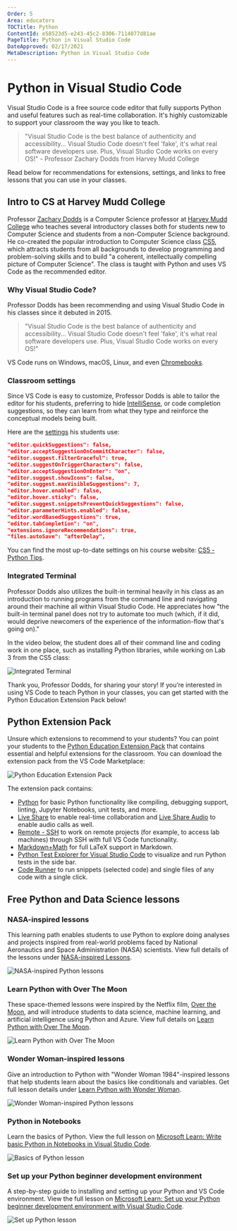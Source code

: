 ```yaml
---
Order: 5
Area: educators
TOCTitle: Python
ContentId: e58523d5-e243-45c2-8306-7114077d81ae
PageTitle: Python in Visual Studio Code
DateApproved: 02/17/2021
MetaDescription: Python in Visual Studio Code
---
```


# Python in Visual Studio Code

Visual Studio Code is a free source code editor that fully supports Python and useful features such as real-time collaboration. It's highly customizable to support your classroom the way you like to teach.

> "Visual Studio Code is the best balance of authenticity and accessibility... Visual Studio Code doesn't feel 'fake', it's what real software developers use. Plus, Visual Studio Code works on every OS!" - Professor Zachary Dodds from Harvey Mudd College

Read below for recommendations for extensions, settings, and links to free lessons that you can use in your classes.

## Intro to CS at Harvey Mudd College

Professor [Zachary Dodds](https://www.hmc.edu/about-hmc/hmc-experts/dodds-zachary/) is a Computer Science professor at [Harvey Mudd College](https://www.hmc.edu/) who teaches several introductory classes both for students new to Computer Science and students from a non-Computer Science background. He co-created the popular introduction to Computer Science class [CS5](https://www.cs.hmc.edu/twiki/bin/view/CS5), which attracts students from all backgrounds to develop programming and problem-solving skills and to build "a coherent, intellectually compelling picture of Computer Science". The class is taught with Python and uses VS Code as the recommended editor.

### Why Visual Studio Code?

Professor Dodds has been recommending and using Visual Studio Code in his classes since it debuted in 2015.

> "Visual Studio Code is the best balance of authenticity and accessibility... Visual Studio Code doesn't feel 'fake', it's what real software developers use. Plus, Visual Studio Code works on every OS!"

VS Code runs on Windows, macOS, Linux, and even [Chromebooks](https://code.visualstudio.com/blogs/2020/12/03/chromebook-get-started).

### Classroom settings

Since VS Code is easy to customize, Professor Dodds is able to tailor the editor for his students, preferring to hide [IntelliSense](/docs/editor/intellisense), or code completion suggestions, so they can learn from what they type and reinforce the conceptual models being built.

Here are the [settings](/docs/getstarted/settings.md) his students use:

```json
"editor.quickSuggestions": false,
"editor.acceptSuggestionOnCommitCharacter": false,
"editor.suggest.filterGraceful": true,
"editor.suggestOnTriggerCharacters": false,
"editor.acceptSuggestionOnEnter": "on",
"editor.suggest.showIcons": false,
"editor.suggest.maxVisibleSuggestions": 7,
"editor.hover.enabled": false,
"editor.hover.sticky": false,
"editor.suggest.snippetsPreventQuickSuggestions": false,
"editor.parameterHints.enabled": false,
"editor.wordBasedSuggestions": true,
"editor.tabCompletion": "on",
"extensions.ignoreRecommendations": true,
"files.autoSave": "afterDelay",
```

You can find the most up-to-date settings on his course website: [CS5 - Python Tips](https://www.cs.hmc.edu/twiki/bin/view/CS5/PythonTips).

### Integrated Terminal

Professor Dodds also utilizes the built-in terminal heavily in his class as an introduction to running programs from the command line and navigating around their machine all within Visual Studio Code. He appreciates how "the built-in terminal panel does not try to automate too much (which, if it did, would deprive newcomers of the experience of the information-flow that's going on)."

In the video below, the student does all of their command line and coding work in one place, such as installing Python libraries, while working on Lab 3 from the CS5 class:

![Integrated Terminal](images/python/integrated-terminal.gif)

Thank you, Professor Dodds, for sharing your story! If you’re interested in using VS Code to teach Python in your classes, you can get started with the Python Education Extension Pack below!

## Python Extension Pack

Unsure which extensions to recommend to your students? You can point your students to the [Python Education Extension Pack](https://marketplace.visualstudio.com/items?itemName=tanhakabir.python-education-extension-pack) that contains essential and helpful extensions for the classroom. You can download the extension pack from the VS Code Marketplace:

![Python Education Extension Pack](images/python/python-extension-pack.png)

The extension pack contains:

* [Python](https://marketplace.visualstudio.com/items?itemName=ms-python.python) for basic Python functionality like compiling, debugging support, linting, Jupyter Notebooks, unit tests, and more.
* [Live Share](https://marketplace.visualstudio.com/items?itemName=MS-vsliveshare.vsliveshare-pack) to enable real-time collaboration and [Live Share Audio](https://marketplace.visualstudio.com/items?itemName=MS-vsliveshare.vsliveshare-audio) to enable audio calls as well.
* [Remote - SSH](https://marketplace.visualstudio.com/items?itemName=ms-vscode-remote.remote-ssh) to work on remote projects (for example, to access lab machines) through SSH with full VS Code functionality.
* [Markdown+Math](https://marketplace.visualstudio.com/items?itemName=goessner.mdmath) for full LaTeX support in Markdown.
* [Python Test Explorer for Visual Studio Code](https://marketplace.visualstudio.com/items?itemName=LittleFoxTeam.vscode-python-test-adapter) to visualize and run Python tests in the side bar.
* [Code Runner](https://marketplace.visualstudio.com/items?itemName=formulahendry.code-runner) to run snippets (selected code) and single files of any code with a single click.

## Free Python and Data Science lessons

### NASA-inspired lessons

This learning path enables students to use Python to explore doing analyses and projects inspired from real-world problems faced by National Aeronautics and Space Administration (NASA) scientists. View full details of the lessons under [NASA-inspired Lessons](https://code.visualstudio.com/learn/students/nasa-python).

![NASA-inspired Python lessons](images/python/nasa-learning-path.png)

### Learn Python with Over The Moon

These space-themed lessons were inspired by the Netflix film, [Over the Moon](https://www.youtube.com/watch?v=26DIABx44Tw), and will introduce students to data science, machine learning, and artificial intelligence using Python and Azure. View full details on [Learn Python with Over The Moon](https://code.visualstudio.com/learn/students/over-the-moon-python).

![Learn Python with Over The Moon](images/python/over-the-moon-learning-path.png)

### Wonder Woman-inspired lessons

Give an introduction to Python with "Wonder Woman 1984"-inspired lessons that help students learn about the basics like conditionals and variables. Get full lesson details under [Learn Python with Wonder Woman](https://code.visualstudio.com/learn/students/wonder-woman-python).

![Wonder Woman-inspired Python lessons](images/python/wonder-woman-learning-path.png)

### Python in Notebooks

Learn the basics of Python. View the full lesson on [Microsoft Learn: Write basic Python in Notebooks in Visual Studio Code](https://docs.microsoft.com/learn/modules/basic-python-nasa/).

![Basics of Python lesson](images/python/basic-python-lesson.png)

### Set up your Python beginner development environment

A step-by-step guide to installing and setting up your Python and VS Code environment. View the full lesson on [Microsoft Learn: Set up your Python beginner development environment with Visual Studio Code](https://docs.microsoft.com/learn/modules/python-install-vscode/).

![Set up Python lesson](images/python/setup-python-lesson.png)
